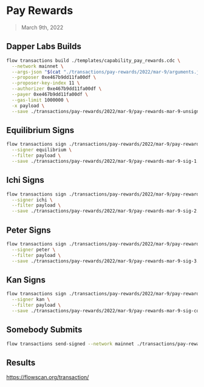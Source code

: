 # Pay Rewards
> March 9th, 2022


## Dapper Labs Builds

```sh
flow transactions build ./templates/capability_pay_rewards.cdc \
  --network mainnet \
  --args-json "$(cat "./transactions/pay-rewards/2022/mar-9/arguments.json")" \
  --proposer 0xe467b9dd11fa00df \
  --proposer-key-index 11 \
  --authorizer 0xe467b9dd11fa00df \
  --payer 0xe467b9dd11fa00df \
  --gas-limit 1000000 \
  -x payload \
  --save ./transactions/pay-rewards/2022/mar-9/pay-rewards-mar-9-unsigned.rlp
```

## Equilibrium Signs

```sh
flow transactions sign ./transactions/pay-rewards/2022/mar-9/pay-rewards-mar-9-unsigned.rlp \
  --signer equilibrium \
  --filter payload \
  --save ./transactions/pay-rewards/2022/mar-9/pay-rewards-mar-9-sig-1.rlp
```

## Ichi Signs

```sh
flow transactions sign ./transactions/pay-rewards/2022/mar-9/pay-rewards-mar-9-sig-1.rlp \
  --signer ichi \
  --filter payload \
  --save ./transactions/pay-rewards/2022/mar-9/pay-rewards-mar-9-sig-2.rlp
```

## Peter Signs

```sh
flow transactions sign ./transactions/pay-rewards/2022/mar-9/pay-rewards-mar-9-sig-2.rlp \
  --signer peter \
  --filter payload \
  --save ./transactions/pay-rewards/2022/mar-9/pay-rewards-mar-9-sig-3.rlp
```

## Kan Signs

```sh
flow transactions sign ./transactions/pay-rewards/2022/mar-9/pay-rewards-mar-9-sig-3.rlp \
  --signer kan \
  --filter payload \
  --save ./transactions/pay-rewards/2022/mar-9/pay-rewards-mar-9-sig-complete.rlp
```

## Somebody Submits

```sh
flow transactions send-signed --network mainnet ./transactions/pay-rewards/2022/mar-9/pay-rewards-mar-9-sig-complete.rlp
```

## Results

https://flowscan.org/transaction/
